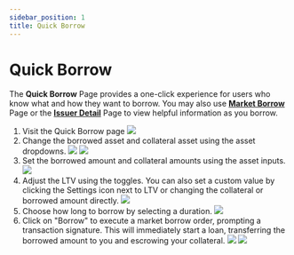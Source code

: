 ```yaml
---
sidebar_position: 1
title: Quick Borrow
---
```

# Quick Borrow
The **Quick Borrow** Page provides a one-click experience for users who know what and how they want to borrow. You may also use [**Market Borrow**](quick-borrow.md) Page or the [**Issuer Detail**](../explore-markets/explore-by-issuer.md) Page to view helpful information as you borrow.
1. Visit the Quick Borrow page
![](https://d3q7ie80jbiqey.cloudfront.net/media/image/zoom/4ce36c1b-d12b-458c-9766-cc3ae73ff9ad/1/16.003224206349/1.981351981352?0)
2. Change the borrowed asset and collateral asset using the asset dropdowns.
![](https://d3q7ie80jbiqey.cloudfront.net/media/image/zoom/4b655178-e1b0-4cd6-b3e0-201c8c77ba17/1/37.103174603175/30.244755244755?0)
![](https://d3q7ie80jbiqey.cloudfront.net/media/image/zoom/aae81bff-afd3-4a56-b98b-d8f42b435ed0/1/29.317036290323/39.896612240723?0)
4. Set the borrowed amount and collateral amounts using the asset inputs.
![](https://d3q7ie80jbiqey.cloudfront.net/media/image/zoom/e5f045b7-c803-48d6-8d22-88226704c3d2/1/53.224206349206/30.652680652681?0)
5. Adjust the LTV using the toggles. You can also set a custom value by clicking the Settings icon next to LTV or changing the collateral or borrowed amount directly.
![](https://d3q7ie80jbiqey.cloudfront.net/media/image/zoom/f21fd368-5abe-4c09-b7b6-03220b1c896e/1/56.039186507937/35.606060606061?0)
6. Choose how long to borrow by selecting a duration.
![](https://d3q7ie80jbiqey.cloudfront.net/media/image/zoom/585ceea3-bff2-4e0a-88ae-c2ce2ea6ab7c/1/46.569113756614/43.181818181818?0)
7. Click on "Borrow" to execute a market borrow order, prompting a transaction signature. This will immediately start a loan, transferring the borrowed amount to you and escrowing your collateral.
![](https://d3q7ie80jbiqey.cloudfront.net/media/image/zoom/cb1ddfa1-b610-4774-b9ea-1a02336315db/1/50/78.962703962704?0)
![](https://d3q7ie80jbiqey.cloudfront.net/media/image/zoom/11d45880-940e-416e-ac82-ff1d591e9433/1/21.811962632275/2.9137529137529?0)
